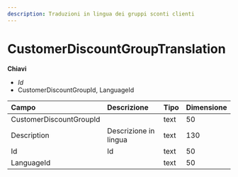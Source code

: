 ```yaml
---
description: Traduzioni in lingua dei gruppi sconti clienti
---
```


# CustomerDiscountGroupTranslation

**Chiavi**

* _Id_
* CustomerDiscountGroupId, LanguageId

| Campo | Descrizione | Tipo | Dimensione |
| :--- | :--- | :--- | :--- |
| CustomerDiscountGroupId |  | text | 50 |
| Description | Descrizione in lingua | text | 130 |
| Id | Id | text | 50 |
| LanguageId |  | text | 50 |
